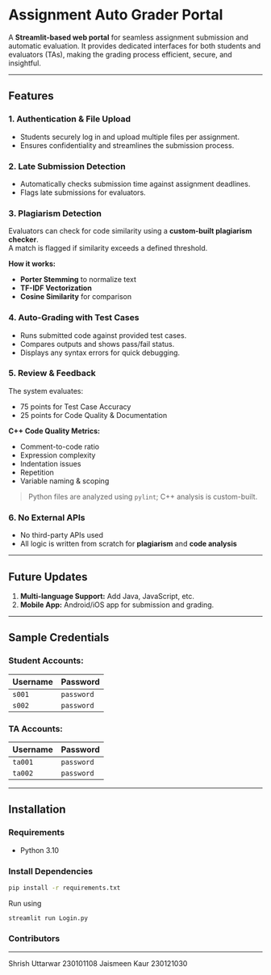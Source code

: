 # Assignment Auto Grader Portal

A **Streamlit-based web portal** for seamless assignment submission and automatic evaluation. It provides dedicated interfaces for both students and evaluators (TAs), making the grading process efficient, secure, and insightful.

---

##  Features

### 1.  Authentication & File Upload  
- Students securely log in and upload multiple files per assignment.  
- Ensures confidentiality and streamlines the submission process.

### 2.  Late Submission Detection  
- Automatically checks submission time against assignment deadlines.  
- Flags late submissions for evaluators.

### 3.  Plagiarism Detection  
Evaluators can check for code similarity using a **custom-built plagiarism checker**.  
A match is flagged if similarity exceeds a defined threshold.

**How it works:**
-  **Porter Stemming** to normalize text  
-  **TF-IDF Vectorization**  
-  **Cosine Similarity** for comparison

### 4. Auto-Grading with Test Cases  
- Runs submitted code against provided test cases.  
- Compares outputs and shows pass/fail status.  
- Displays any syntax errors for quick debugging.

### 5.  Review & Feedback  
The system evaluates:
- 75 points for Test Case Accuracy  
- 25 points for Code Quality & Documentation

**C++ Code Quality Metrics:**
-  Comment-to-code ratio  
-  Expression complexity  
-  Indentation issues  
-  Repetition  
-  Variable naming & scoping

> Python files are analyzed using `pylint`; C++ analysis is custom-built.

### 6.  No External APIs  
- No third-party APIs used  
- All logic is written from scratch for **plagiarism** and **code analysis**

---

##  Future Updates

1. **Multi-language Support:** Add Java, JavaScript, etc.  
2. **Mobile App:** Android/iOS app for submission and grading.

---

##  Sample Credentials

###  Student Accounts:
| Username     | Password   |
|--------------|------------|
| `s001`  | `password` |
| `s002`       | `password` |

### TA Accounts:
| Username     | Password   |
|--------------|------------|
| `ta001`      | `password` |
| `ta002`      | `password` |

---

##  Installation

###  Requirements
- Python 3.10

###  Install Dependencies
```bash
pip install -r requirements.txt
```
Run using
```
streamlit run Login.py
```
### Contributors 

---
Shrish Uttarwar 230101108
Jaismeen Kaur 230121030
